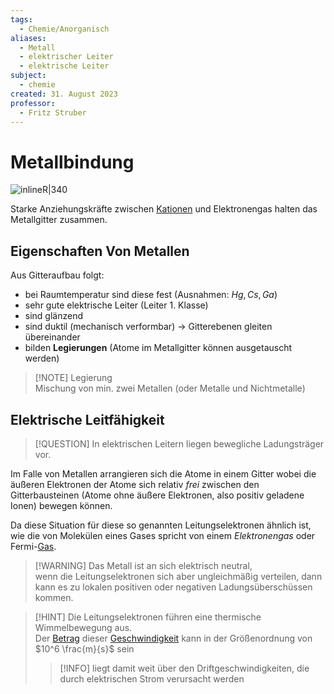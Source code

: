 ```yaml
---
tags:
  - Chemie/Anorganisch
aliases:
  - Metall
  - elektrischer Leiter
  - elektrische Leiter
subject:
  - chemie
created: 31. August 2023
professor:
  - Fritz Struber
---
```


# Metallbindung

![inlineR|340](assets/metall_bdg_anim.gif)

Starke Anziehungskräfte zwischen [Kationen](Ionenbindung.md) und Elektronengas halten das Metallgitter zusammen.

## Eigenschaften Von Metallen

Aus Gitteraufbau folgt:
- bei Raumtemperatur sind diese fest (Ausnahmen: $Hg,Cs,Ga$)
- sehr gute elektrische Leiter (Leiter 1. Klasse)
- sind glänzend
- sind duktil (mechanisch verformbar) $\rightarrow$ Gitterebenen gleiten übereinander
- bilden **Legierungen** (Atome im Metallgitter können ausgetauscht werden)

>[!NOTE] Legierung  
Mischung von min. zwei Metallen (oder Metalle und Nichtmetalle)

## Elektrische Leitfähigkeit

> [!QUESTION] In elektrischen Leitern liegen bewegliche Ladungsträger vor.

Im Falle von Metallen arrangieren sich die Atome in einem Gitter wobei die äußeren Elektronen der Atome sich relativ *frei* zwischen den Gitterbausteinen (Atome ohne äußere Elektronen, also positiv geladene Ionen) bewegen können.

Da diese Situation für diese so genannten Leitungselektronen ähnlich ist, wie die von Molekülen eines Gases spricht von einem *Elektronengas* oder Fermi-[Gas](../Physik/Allgemeines%20Gasgesetz.md).

> [!WARNING] Das Metall ist an sich elektrisch neutral,  
>  wenn die Leitungselektronen sich aber ungleichmäßig verteilen, dann kann es zu lokalen positiven oder negativen Ladungsüberschüssen kommen.

> [!HINT] Die Leitungselektronen führen eine thermische Wimmelbewegung aus.  
> Der [Betrag](../Mathematik/Betrag.md) dieser [Geschwindigkeit](../Physik/Kinematik.md) kann in der Größenordnung von $10^6  \frac{m}{s}$ sein
>
> > [!INFO] liegt damit weit über den Driftgeschwindigkeiten, die durch elektrischen Strom verursacht werden